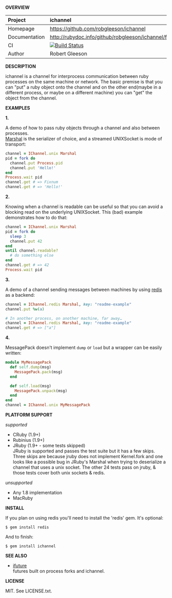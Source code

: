 __OVERVIEW__

| Project         | ichannel   
|:----------------|:--------------------------------------------------
| Homepage        | https://github.com/robgleeson/ichannel
| Documentation   | http://rubydoc.info/github/robgleeson/ichannel/frames  
| CI              | [![Build Status](https://travis-ci.org/robgleeson/ichannel.png)](https://travis-ci.org/robgleeson/ichannel)
| Author          | Robert Gleeson             


__DESCRIPTION__

ichannel is a channel for interprocess communication between ruby processes on
the same machine or network. The basic premise is that you can "put" a ruby 
object onto the channel and on the other end(maybe in a different process, 
or maybe on a different machine) you can "get" the object from the channel.
 
__EXAMPLES__

__1.__

A demo of how to pass ruby objects through a channel and also between processes.  
[Marshal](http://rubydoc.info/stdlib/core/Marshal) is the serializer of choice, 
and a streamed UNIXSocket is mode of transport:

```ruby
channel = IChannel.unix Marshal
pid = fork do 
  channel.put Process.pid
  channel.put 'Hello!'
end
Process.wait pid
channel.get # => Fixnum
channel.get # => 'Hello!'
```

__2.__

Knowing when a channel is readable can be useful so that you can avoid a
blocking read on the underlying UNIXSocket. This (bad) example demonstrates 
how to do that:

```ruby
channel = IChannel.unix Marshal 
pid = fork do
  sleep 3
  channel.put 42
end
until channel.readable?
  # do something else
end
channel.get # => 42
Process.wait pid
```

__3.__

A demo of a channel sending messages between machines by using
[redis](https://redis.io) as a backend:

```ruby
channel = IChannel.redis Marshal, key: "readme-example"
channel.put %w(a)

# In another process, on another machine, far away…
channel = IChannel.redis Marshal, key: "readme-example"
channel.get # => ["a"]
```

__4.__

MessagePack doesn't implement `dump` or `load` but a wrapper can be easily
written:

```ruby
module MyMessagePack
  def self.dump(msg)
    MessagePack.pack(msg)
  end

  def self.load(msg)
    MessagePack.unpack(msg)
  end
end
channel = IChannel.unix MyMessagePack
```

__PLATFORM SUPPORT__

_supported_

  * CRuby (1.9+)  
  * Rubinius (1.9+)
  * JRuby (1.9+ - some tests skipped)  
    JRuby is supported and passes the test suite but it has a few skips.
    Three skips are because jruby does not implement Kernel.fork and one
    looks like a possible bug in JRuby's Marshal when trying to deserialize 
    a channel that uses a unix socket. The other 24 tests pass on jruby, &
    those tests cover both unix sockets & redis.

_unsupported_

  * Any 1.8 implementation  
  * MacRuby

__INSTALL__

If you plan on using redis you'll need to install the 'redis' gem. It's
optional:

    $ gem install redis

And to finish:

    $ gem install ichannel

__SEE ALSO__
  
  - [ifuture](https://github.com/Havenwood/ifuture)  
    futures built on process forks and ichannel.

__LICENSE__

MIT. See LICENSE.txt.
